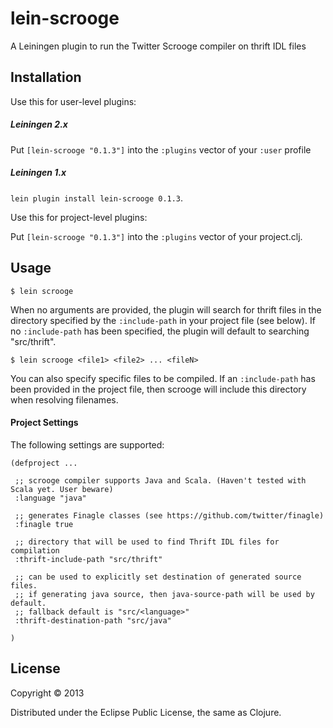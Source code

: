 # lein-scrooge

A Leiningen plugin to run the Twitter Scrooge compiler on thrift IDL files

## Installation

Use this for user-level plugins:

##### Leiningen 2.x

Put `[lein-scrooge "0.1.3"]` into the `:plugins` vector of your
`:user` profile

##### Leiningen 1.x 

`lein plugin install lein-scrooge 0.1.3`.

Use this for project-level plugins:

Put `[lein-scrooge "0.1.3"]` into the `:plugins` vector of your project.clj.

## Usage

    $ lein scrooge

When no arguments are provided, the plugin will search for thrift files in the directory
specified by the `:include-path` in your project file (see below). If no `:include-path` 
has been specified, the plugin will default to searching "src/thrift".

    $ lein scrooge <file1> <file2> ... <fileN>

You can also specify specific files to be compiled. If an `:include-path` has been 
provided in the project file, then scrooge will include this directory when resolving
filenames.

#### Project Settings

The following settings are supported: 

    (defproject ...

     ;; scrooge compiler supports Java and Scala. (Haven't tested with Scala yet. User beware)
     :language "java"
     
     ;; generates Finagle classes (see https://github.com/twitter/finagle)
     :finagle true

     ;; directory that will be used to find Thrift IDL files for compilation
     :thrift-include-path "src/thrift"
       
     ;; can be used to explicitly set destination of generated source files.
     ;; if generating java source, then java-source-path will be used by default.
     ;; fallback default is "src/<language>"
     :thrift-destination-path "src/java"
     
    )

## License

Copyright © 2013 

Distributed under the Eclipse Public License, the same as Clojure.
